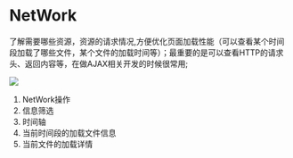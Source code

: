 # NetWork

了解需要哪些资源，资源的请求情况,方便优化页面加载性能（可以查看某个时间段加载了哪些文件，某个文件的加载时间等）；最重要的是可以查看HTTP的请求头、返回内容等，在做AJAX相关开发的时候很常用;

![](http://i.imgur.com/VEqsuJd.jpg)

1. NetWork操作
2. 信息筛选
3. 时间轴
4. 当前时间段的加载文件信息
5. 当前文件的加载详情